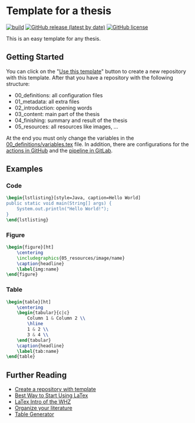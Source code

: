 # Template for a thesis

[![build](https://github.com/flaxel/thesis_template/workflows/build/badge.svg)](https://github.com/flaxel/thesis_template/actions)
[![GitHub release (latest by date)](https://img.shields.io/github/v/release/flaxel/thesis_template)](https://github.com/flaxel/thesis_template/releases)
[![GitHub license](https://img.shields.io/github/license/flaxel/thesis_template)](https://github.com/flaxel/thesis_template/blob/master/LICENSE)

This is an easy template for any thesis.

## Getting Started

You can click on the "[Use this template](https://github.com/flaxel/thesis_template/generate)" button to create a new repository with this template. After that you have a repository with the following structure:

* 00_definitions: all configuration files
* 01_metadata: all extra files
* 02_introduction: opening words
* 03_content: main part of the thesis
* 04_finishing: summary and result of the thesis
* 05_resources: all resources like images, ...

At the end you must only change the variables in the [00_definitions/variables.tex](./00_definitions/variables.tex) file. In addition, there are configurations for the [actions in GitHub](https://docs.github.com/en/actions) and the [pipeline in GitLab](https://docs.gitlab.com/ee/ci/pipelines/).

## Examples

### Code

```latex
\begin{lstlisting}[style=Java, caption=Hello World]
public static void main(String[] args) {
	System.out.println("Hello World!");
}
\end{lstlisting}
```

### Figure

```latex
\begin{figure}[ht]
	\centering 
	\includegraphics{05_resources/image/name} 
    \caption{headline}
    \label{img:name}
\end{figure} 
```

### Table

```latex
\begin{table}[ht]
	\centering
	\begin{tabular}{c|c}
		Column 1 & Column 2 \\
		\hline
		1 & 2 \\
		3 & 4 \\
	\end{tabular}
	\caption{headline}
	\label{tab:name}
\end{table}
```

## Further Reading

* [Create a repository with template](https://help.github.com/en/github/creating-cloning-and-archiving-repositories/creating-a-repository-from-a-template)
* [Best Way to Start Using LaTex](https://tex.stackexchange.com/questions/4420/best-way-to-start-using-latex-tex)
* [LaTex Intro of the WHZ](https://bildungsportal.sachsen.de/opal/auth/RepositoryEntry/10599825411)
* [Organize your literature](https://www.jabref.org/)
* [Table Generator](https://www.tablesgenerator.com/)
